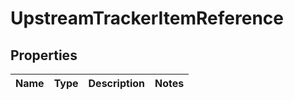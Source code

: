 

# UpstreamTrackerItemReference

## Properties

Name | Type | Description | Notes
------------ | ------------- | ------------- | -------------



